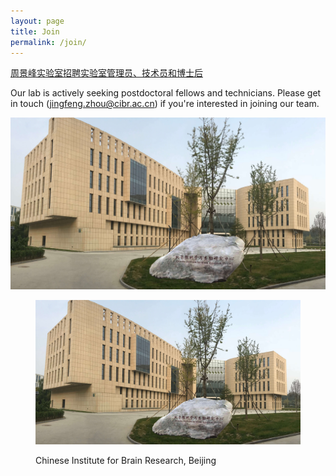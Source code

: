 ```yaml
---
layout: page
title: Join
permalink: /join/
---
```


[周景峰实验室招聘实验室管理员、技术员和博士后](hiring.md)


Our lab is actively seeking postdoctoral fellows and technicians. Please get in touch ([jingfeng.zhou@cibr.ac.cn](jingfeng.zhou@cibr.ac.cn)) if you're interested in joining our team.


<p align="center">
  <img width="800" src="/assets/CIBR.jpg">
</p>


<figure>
 
  <p align="center">
  <img width="800" src="/assets/CIBR.jpg">
  </p>
  <figcaption>Chinese Institute for Brain Research, Beijing</figcaption>
  
</figure>
